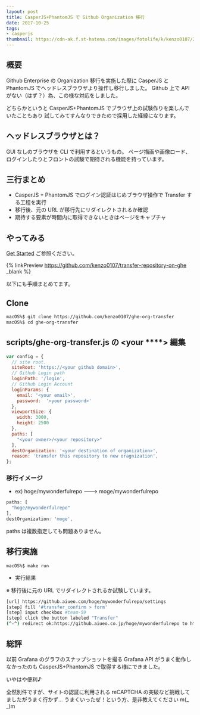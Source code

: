 ```yaml
---
layout: post
title: CasperJS+PhantomJS で Github Organization 移行
date: 2017-10-25
tags:
- casperjs
thumbnail: https://cdn-ak.f.st-hatena.com/images/fotolife/k/kenzo0107/20171025/20171025214738.png
---
```


## 概要

Github Enterprise の Organization 移行を実施した際に CasperJS と PhantomJS でヘッドレスブラウザより操作し移行しました。
Github 上で API がない（はず？）為、この様な対応をしました。

どちらかというと CasperJS+PhantomJS でブラウザ上の試験作りを楽しんでいたこともあり
試してみてすんなりできたので採用した経緯になります。

## ヘッドレスブラウザとは？

GUI なしのブラウザを CLI で利用するというもの。
ページ描画や画像ロード、ログインしたりとフロントの試験で期待される機能を持っています。

## 三行まとめ

- CasperJS + PhantomJS でログイン認証はじめブラウザ操作で Transfer する工程を実行
- 移行後、元の URL が移行先にリダイレクトされるか確認
- 期待する要素が時間内に取得できないときはページをキャプチャ

## やってみる

[Get Started](https://github.com/kenzo0107/transfer-repository-on-ghe#get-started) ご参照ください。

{% linkPreview https://github.com/kenzo0107/transfer-repository-on-ghe _blank %}

以下にも手順まとめてます。

## Clone

```sh
macOS%$ git clone https://github.com/kenzo0107/ghe-org-transfer
macOS%$ cd ghe-org-transfer
```

## scripts/ghe-org-transfer.js の <your ****> 編集

```js
var config = {
  // site root.
  siteRoot: 'https://<your github domain>',
  // Github Login path
  loginPath: '/login',
  // Github Login Account
  loginParams: {
    email: '<your email>',
    password:  '<your password>'
  },
  viewportSize: {
    width: 3000,
    height: 2500
  },
  paths: [
    "<your owner>/<your repository>"
  ],
  destOrganization: '<your destination of organization>',
  reason: 'transfer this repository to new oragnization',
};
```

### 移行イメージ

- ex) hoge/mywonderfulrepo ---> moge/mywonderfulrepo

```js
paths: [
  "hoge/mywonderfulrepo"
],
destOrganization: 'moge',
```

paths は複数指定しても問題ありません。

## 移行実施

```
macOS%$ make run
```

- 実行結果

※ 移行後に元の URL でリダイレクトされるか試験しています。

```sh
[url] https://github.aiueo.com/hoge/mywonderfulrepo/settings
[step] fill '#transfer_confirm > form'
[step] input checkbox #team-59
[step] click the button labeled "Transfer"
(^-^) redirect ok:https://github.aiueo.co.jp/hoge/mywonderfulrepo to https://github.aiueo.co.jp/moge/mywonderfulrepo
```

## 総評

以前 Grafana のグラフのスナップショットを撮る Grafana API がうまく動作しなかったのも
CasperJS+PhantomJS で取得する様にできました。

いやはや便利♪


全然別件ですが、サイトの認証に利用される reCAPTCHA の突破など挑戦してましたがうまく行かず...
うまくいったぜ！という方、是非教えてください m(_ _)m
